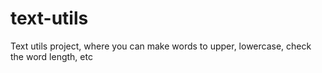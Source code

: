 # text-utils
Text utils project, where you can make words to upper, lowercase, check the word length, etc
